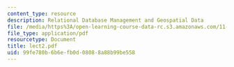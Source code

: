 ```yaml
---
content_type: resource
description: Relational Database Management and Geospatial Data
file: /media/https%3A/open-learning-course-data-rc.s3.amazonaws.com/11-521-spatial-database-management-and-advanced-geographic-information-systems-spring-2003/99fe780b6b6efb0d08088a88b99be558_lect2.pdf
file_type: application/pdf
resourcetype: Document
title: lect2.pdf
uid: 99fe780b-6b6e-fb0d-0808-8a88b99be558
---
```


